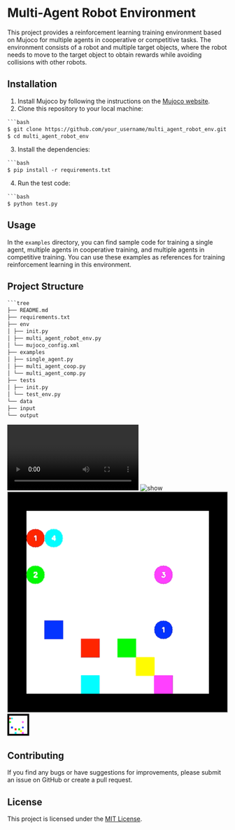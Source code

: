 # Multi-Agent Robot Environment

This project provides a reinforcement learning training environment based on Mujoco for multiple agents in cooperative or competitive tasks. The environment consists of a robot and multiple target objects, where the robot needs to move to the target object to obtain rewards while avoiding collisions with other robots.

## Installation

1. Install Mujoco by following the instructions on the [Mujoco website](http://www.mujoco.org/).
2. Clone this repository to your local machine:
<pre><code>```bash
$ git clone https://github.com/your_username/multi_agent_robot_env.git
$ cd multi_agent_robot_env
</code></pre>

3. Install the dependencies:
<pre><code>```bash
$ pip install -r requirements.txt
</code></pre>

4. Run the test code:
<pre><code>```bash
$ python test.py
</code></pre>

## Usage

In the `examples` directory, you can find sample code for training a single agent, multiple agents in cooperative training, and multiple agents in competitive training. You can use these examples as references for training reinforcement learning in this environment.

## Project Structure
<pre><code>```tree
├── README.md
├── requirements.txt
├── env
│ ├── init.py
│ ├── multi_agent_robot_env.py
│ └── mujoco_config.xml
├── examples
│ ├── single_agent.py
│ ├── multi_agent_coop.py
│ └── multi_agent_comp.py
├── tests
│ ├── init.py
│ └── test_env.py
└── data
├── input
└── output
</code></pre>

<video src="multi_agent_robot_env/images/multi-agent-pick.mov"></video>
<img src=multi_agent_robot_env/images/multi-agent pick.gif alt="show" />
![Example GIF](images/go_orderly_5.gif)
<img src="images/go_orderly_5.gif" alt="Example GIF" width="50"/>


## Contributing

If you find any bugs or have suggestions for improvements, please submit an issue on GitHub or create a pull request.

## License

This project is licensed under the [MIT License](LICENSE).
